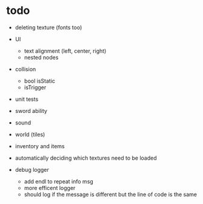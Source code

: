 # todo

* deleting texture (fonts too)
* UI
  * text alignment (left, center, right)
  * nested nodes
* collision
  * bool isStatic
  * isTrigger
* unit tests
* sword ability
* sound
* world (tiles)

* inventory and items
* automatically deciding which textures need to be loaded
* debug logger
  * add endl to repeat info msg
  * more efficent logger
  * should log if the message is different but the line of code is the same
 
